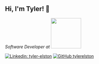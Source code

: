 <h2> Hi, I'm Tyler! 👋 </h2>
<p><em>Software Developer at <a href="telus.com">  <img src="https://images.ctfassets.net/fikanzmkdlqn/24Npa1YcWK80UQw5IZQunH/1ea5fdb2d1ee84b212ce778e713ab9f4/TELUS_Logo.svg" width="100"></a>
</em></p>

[![Linkedin: tyler-elston](https://img.shields.io/badge/-tylerelston-blue?style=flat-square&logo=Linkedin&logoColor=white&link=https://www.linkedin.com/in/tyler-elston/)](https://www.linkedin.com/in/tyler-elston/)
[![GitHub tylerelston](https://img.shields.io/github/followers/tylerelston?label=follow&style=social)](https://github.com/tylerelston)

